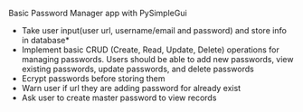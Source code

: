 Basic Password Manager app with PySimpleGui

- Take user input(user url, username/email and password) and store info in database*
- Implement basic CRUD (Create, Read, Update, Delete) operations for managing passwords. 
Users should be able to add new passwords, view existing passwords, update passwords, and delete passwords
- Ecrypt passwords before storing them
- Warn user if url they are adding password for already exist
- Ask user to create master password to view records
